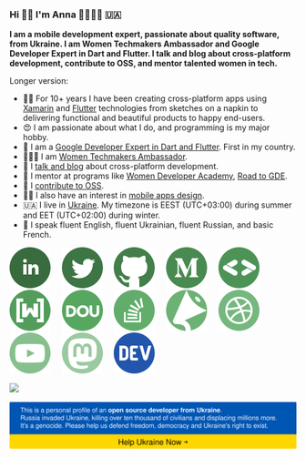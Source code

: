 ### Hi 👋🏻 I'm Anna 👩‍💻💙📱 🇺🇦

**I am a mobile development expert, passionate about quality software, from Ukraine. I am Women Techmakers Ambassador and Google Developer Expert in Dart and Flutter. I talk and blog about cross-platform development, contribute to OSS, and mentor talented women in tech.**

Longer version:

- 👩‍💻 For 10+ years I have been creating cross-platform apps using [Xamarin](https://dotnet.microsoft.com/apps/xamarin) and [Flutter](https://flutter.dev/) technologies from sketches on a napkin to delivering functional and beautiful products to happy end-users.
- 😍 I am passionate about what I do, and programming is my major hobby.
- 💙 I am a [Google Developer Expert in Dart and Flutter](https://developers.google.com/community/experts/directory/profile/profile-anna-leushchenko). First in my country.
- 🙋🏼‍♀️ I am [Women Techmakers Ambassador](https://www.womentechmakers.com/ambassadors/profiles/628b482c792ed347fbeda0dd/anna_leushchenko).
- 🎤 I [talk and blog](https://github.com/foxanna/blog/blob/main/README.md) about cross-platform development.
- 👭 I mentor at programs like [Women Developer Academy](https://events.withgoogle.com/women-developers-academy/), [Road to GDE](https://events.withgoogle.com/road-to-gde/).
- 🤝 I [contribute to OSS](https://github.com/foxanna?tab=repositories).
- ✍🏻 I also have an interest in [mobile apps design](https://dribbble.com/foxanna).
- 🇺🇦 I live in [Ukraine](https://goo.gl/maps/MCspakZUVRGEoH8w8). My timezone is EEST (UTC+03:00) during summer and EET (UTC+02:00) during winter.
- 👩 I speak fluent English, fluent Ukrainian, fluent Russian, and basic French.

[![LinkedIn](images/linkedin.svg)](https://www.linkedin.com/in/annaleushchenko/)&nbsp;&nbsp;&nbsp;&nbsp;
[![Twitter](images/twitter.svg)](https://twitter.com/AnnaLeushchenko)&nbsp;&nbsp;&nbsp;&nbsp;
[![GitHub](images/github.svg)](https://github.com/foxanna)&nbsp;&nbsp;&nbsp;&nbsp;
[![Medium](images/medium.svg)](https://medium.com/@foxanna)&nbsp;&nbsp;&nbsp;&nbsp;
[![GDE](images/gde.svg)](https://developers.google.com/community/experts/directory/profile/profile-anna-leushchenko)&nbsp;&nbsp;&nbsp;&nbsp;
[![WMT](images/wmt.svg)](https://www.womentechmakers.com/ambassadors/profiles/628b482c792ed347fbeda0dd/anna_leushchenko)&nbsp;&nbsp;&nbsp;&nbsp;
[![DOU](images/dou.svg)](https://dou.ua/users/foxanna/articles/)&nbsp;&nbsp;&nbsp;&nbsp;
[![StackOverflow](images/stackoverflow.svg)](https://stackoverflow.com/users/2452764/foxanna?tab=profile)&nbsp;&nbsp;&nbsp;&nbsp;
[![Sessionize](images/sessionize.svg)](https://sessionize.com/foxanna/)&nbsp;&nbsp;&nbsp;&nbsp;
[![Dribble](images/dribbble.svg)](https://dribbble.com/foxanna)&nbsp;&nbsp;&nbsp;&nbsp;
[![YouTube](images/youtube.svg)](https://youtube.com/@foxanna)&nbsp;&nbsp;&nbsp;&nbsp;
[![Mastodon](images/mastodon.svg)](https://fluttercommunity.social/@foxanna)&nbsp;&nbsp;&nbsp;&nbsp;
[![DevTo](images/devto.svg)](https://dev.to/foxanna)&nbsp;&nbsp;&nbsp;&nbsp;

<div>
  <img height="135px" src="https://github-readme-stats.vercel.app/api?username=foxanna&theme=transparent&show_icons=true&hide_title=true&hide_border=true&hide_rank=true&include_all_commits=true&count_private=true&line_height=21"/>
</div>

[![Stand With Ukraine](https://raw.githubusercontent.com/vshymanskyy/StandWithUkraine/main/banner-personal-page.svg)](https://stand-with-ukraine.pp.ua)
